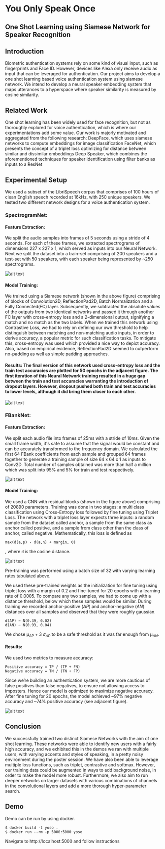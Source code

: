 # You Only Speak Once
## One Shot Learning using Siamese Network for Speaker Recognition

## Introduction
Biometric authentication systems rely on some kind of visual input, such as fingerprints and Face ID. However, devices like Alexa only receive audio as input that can be leveraged for authentication.
Our project aims to develop a one shot learning based voice authentication system using siamese network. We intend to develop a neural speaker embedding system that maps utterances to a hyperspace where speaker similarity is measured by cosine similarity.  
## Related Work 
One shot learning has been widely used for face recognition, but not as thoroughly explored for voice authentication, which is where our experimentations add some value. Our work is majorly motivated and aggregated from the following research:
DeepFace, which uses siamese networks to compute embeddings for image classification
FaceNet, which presents the concept of a triplet loss optimizing for distance between similar and dissimilar embeddings
Deep Speaker, which combines the aforementioned techniques for speaker identification using filter banks as inputs to a ResNet

## Experimental Setup

We used a subset of the LibriSpeech corpus that comprises of 100 hours of clean English speech recorded at 16kHz, with 250 unique speakers. We tested two different network designs for a voice authentication system.   

### SpectrogramNet:

#### Feature Extraction: 

We split the audio samples into frames of 5 seconds using a stride of 4 seconds. For each of these frames, we extracted spectrograms of dimensions 227 x 227 x 1, which served as inputs into our Neural Network. Next we split the dataset into a train-set comprising of 200 speakers and a test-set with 50 speakers, with each speaker being represented by ~250 spectrograms.
 
![alt text](images/model_spectrogram.png)

#### Model Training: 

We trained using a Siamese network (shown in the above figure) comprising of blocks of Convolution2D, ReflectionPad2D, Batch Normalization and a Fully Connected(FC) layer. Subsequently, we subtracted the absolute values of the outputs from two identical networks and passed it through another FC layer with cross-entropy loss and a 2-dimensional output, signifying a match and no match as the two labels.
When we trained this network using Contrastive Loss, we had to rely on defining our own threshold to help distinguish between matching and non-matching audio inputs, in order to derive accuracy, a popular metric for such classification tasks. To mitigate this, cross-entropy was used which provided a nice way to depict accuracy. Also, based on empirical evidence, ReflectionPad2D seemed to outperform no-padding as well as simple padding approaches.

#### Results: The final version of this network used cross-entropy loss and the train test accuracies are plotted for 50 epochs in the adjacent figure. The first iteration of this Neural Network training resulted in a huge gap between the train and test accuracies warranting the introduction of dropout layers. However, dropout pushed both train and test accuracies to lower levels, although it did bring them closer to each other. 
 
![alt text](images/spectrogram_accuracy.png)
 
### FBankNet:

#### Feature Extraction: 

We split each audio file into frames of 25ms with a stride of 10ms. Given the small frame width, it's safe to assume that the signal would be constant and can be accurately transformed to the frequency domain. We calculated the first 64 FBank coefficients from each sample and grouped 64 frames together to generate a training sample of size 64 x 64 x 1 as inputs to Conv2D. Total number of samples obtained was more than half a million which was split into 95% and 5% for train and test respectively.
 
![alt text](images/model_fbanknet.png)

#### Model Training: 

We used a CNN with residual blocks (shown in the figure above) comprising of 20890 parameters. Training was done in two stages: a multi class classification using Cross-Entropy loss followed by fine tuning using Triplet Loss. The network with a triplet loss layer expects three inputs: a random sample from the dataset called anchor, a sample from the same class as anchor called positive, and a sample from class other than the class of anchor, called negative.
Mathematically, this loss is defined as 
```
max(d(a,p) - d(a,n) + margin, 0)
```
, where `d` is the cosine distance.

![alt text](images/lr_table.png)

Pre-training was performed using a batch size of 32 with varying learning rates tabulated above.

We used these pre-trained weights as the initialization for fine tuning using triplet loss with a margin of 0.2 and fine-tuned for 20 epochs with a learning rate of 0.0005.
To compare any two samples, we had to come up with a distance threshold, below which these samples would be similar. During training we recorded anchor-positive (*AP*) and anchor-negative (*AN*) distances over all samples and observed that they were roughly gaussian.
```
d(AP) ~ N(0.39, 0.02)
d(AN) ~ N(0.93, 0.04)
```
We chose μ<sub>*AP*</sub> +  3 𝜎<sub>*AP*</sub>  to be a safe threshold as it was far enough from μ<sub>*AN*</sub>.

#### Results: 

We used two metrics to measure accuracy:
```
Positive accuracy = TP / (TP + FN)
Negative accuracy = TN / (TN + FP)
```

Since we’re building an authentication system, we are more cautious of false positives than false negatives, to ensure not allowing access to imposters. Hence our model is optimized to maximize negative accuracy. After fine tuning for 20 epochs, the model achieved ~97% negative accuracy and ~74% positive accuracy (see adjacent figure).

![alt text](images/fbanknet_accuracy.png)

## Conclusion

We successfully trained two distinct Siamese Networks with the aim of one shot learning. These networks were able to identify new users with a fairly high accuracy, and we exhibited this in the demos we ran with multiple users, with varying accents and styles of speaking, in a pretty noisy environment during the poster session. We have also been able to leverage multiple loss functions, such as triplet, contrastive and softmax.
However, our training data could be augmented in ways to add background noise, in order to make the model more robust. Furthermore, we also aim to run deeper networks on larger datasets with various combinations of channels in the convolutional layers and add a more thorough hyper-parameter search.

## Demo

Demo can be run by using docker.
```shell script
$ docker build -t yoso .
$ docker run --rm -p 5000:5000 yoso
```
Navigate to http://localhost:5000 and follow instructions
